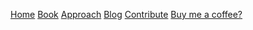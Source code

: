 [Home](/) [Book](/?p=book) [Approach](/?p=approach) [Blog](/?p=blog) [Contribute](/?p=contribute) [Buy me a coffee?](https://www.buymeacoffee.com/victornielsen)
